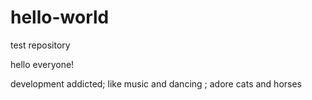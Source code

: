 # hello-world
test repository

hello everyone!

development addicted;
like music and dancing ;
adore cats and horses
